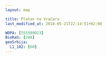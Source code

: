 ```yaml
---
layout: map

title: Platan na Vračaru
last_modified_at: 2018-05-21T22:14:51+02:00

WDPA: [555589023]
BioRaS: [288]
geoSrbija:
  L1_182: [60]
---
```

